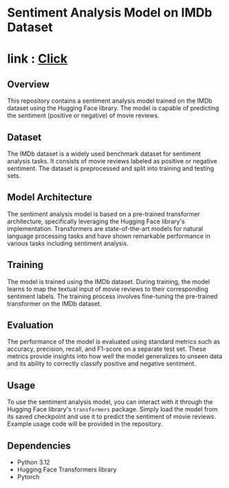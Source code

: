 # Sentiment Analysis Model on IMDb Dataset

# link : [Click](https://huggingface.co/tanushgolwala/finetuning-sentiment-model-3000-samples)

## Overview
This repository contains a sentiment analysis model trained on the IMDb dataset using the Hugging Face library. The model is capable of predicting the sentiment (positive or negative) of movie reviews.

## Dataset
The IMDb dataset is a widely used benchmark dataset for sentiment analysis tasks. It consists of movie reviews labeled as positive or negative sentiment. The dataset is preprocessed and split into training and testing sets.

## Model Architecture
The sentiment analysis model is based on a pre-trained transformer architecture, specifically leveraging the Hugging Face library's implementation. Transformers are state-of-the-art models for natural language processing tasks and have shown remarkable performance in various tasks including sentiment analysis.

## Training
The model is trained using the IMDb dataset. During training, the model learns to map the textual input of movie reviews to their corresponding sentiment labels. The training process involves fine-tuning the pre-trained transformer on the IMDb dataset.

## Evaluation
The performance of the model is evaluated using standard metrics such as accuracy, precision, recall, and F1-score on a separate test set. These metrics provide insights into how well the model generalizes to unseen data and its ability to correctly classify positive and negative sentiment.

## Usage
To use the sentiment analysis model, you can interact with it through the Hugging Face library's `transformers` package. Simply load the model from its saved checkpoint and use it to predict the sentiment of movie reviews. Example usage code will be provided in the repository.

## Dependencies
- Python 3.12
- Hugging Face Transformers library
- Pytorch

